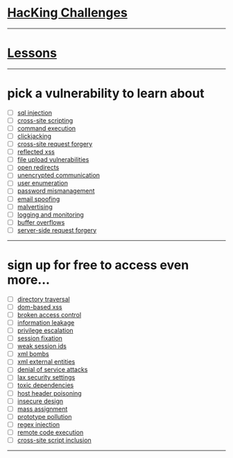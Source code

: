 # [HacKing Challenges](https://github.com/Anlominus/HacKing-Challenges)

---

# [Lessons](https://www.hacksplaining.com/lessons)

---

# pick a vulnerability to learn about
- [ ] [sql injection](https://www.hacksplaining.com/exercises/sql-injection)  
- [ ] [cross-site scripting](https://www.hacksplaining.com/exercises/xss-stored)
- [ ] [command execution](https://www.hacksplaining.com/exercises/command-execution)
- [ ] [clickjacking](https://www.hacksplaining.com/exercises/click-jacking)
- [ ] [cross-site request forgery](https://www.hacksplaining.com/exercises/csrf)
- [ ] [reflected xss](https://www.hacksplaining.com/exercises/xss-reflected)
- [ ] [file upload vulnerabilities](https://www.hacksplaining.com/exercises/file-upload)
- [ ] [open redirects](https://www.hacksplaining.com/exercises/open-redirects)
- [ ] [unencrypted communication](https://www.hacksplaining.com/exercises/unencrypted-communication)
- [ ] [user enumeration](https://www.hacksplaining.com/exercises/user-enumeration)
- [ ] [password mismanagement ](https://www.hacksplaining.com/exercises/password-mismanagement)
- [ ] [email spoofing](https://www.hacksplaining.com/exercises/email-spoofing)
- [ ] [malvertising](https://www.hacksplaining.com/exercises/malvertising)
- [ ] [logging and monitoring](https://www.hacksplaining.com/exercises/logging-and-monitoring)
- [ ] [buffer overflows](https://www.hacksplaining.com/exercises/buffer-overflows)
- [ ] [server-side request forgery](https://www.hacksplaining.com/exercises/ssrf)

---

# sign up for free to access even more...
- [ ] [directory traversal]()
- [ ] [dom-based xss]()
- [ ] [broken access control]()
- [ ] [information leakage]()
- [ ] [privilege escalation]()
- [ ] [session fixation]()
- [ ] [weak session ids]()
- [ ] [xml bombs]()
- [ ] [xml external entities]()
- [ ] [denial of service attacks]()
- [ ] [lax security settings]()
- [ ] [toxic dependencies]()
- [ ] [host header poisoning]()
- [ ] [insecure design]()
- [ ] [mass assignment]()
- [ ] [prototype pollution]()
- [ ] [regex injection]()
- [ ] [remote code execution]()
- [ ] [cross-site script inclusion]()

---
